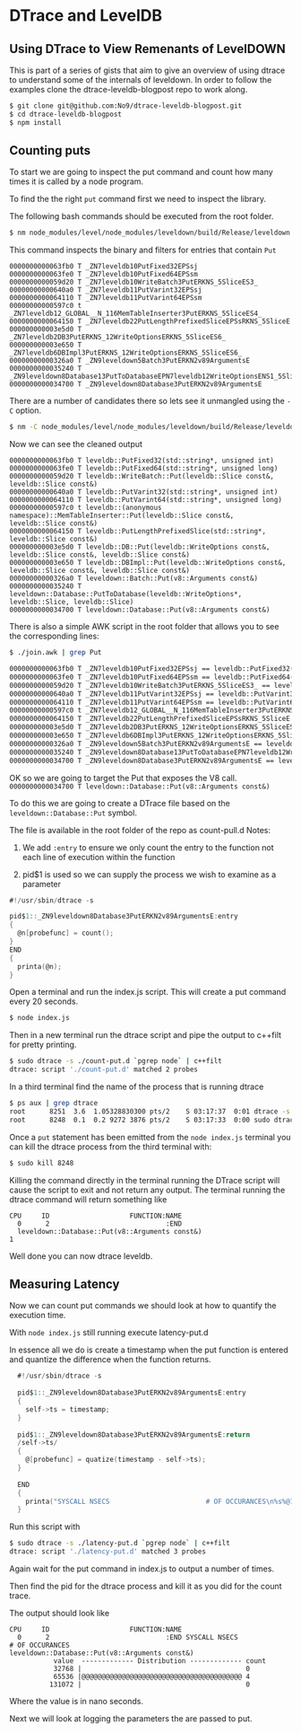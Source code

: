 # DTrace and LevelDB 


## Using DTrace to View Remenants of LevelDOWN

This is part of a series of gists that aim to give an overview of using dtrace to understand some of the internals of leveldown.
In order to follow the examples clone the dtrace-leveldb-blogpost repo to work along. 

```bash
$ git clone git@github.com:No9/dtrace-leveldb-blogpost.git 
$ cd dtrace-leveldb-blogpost 
$ npm install 
```

## Counting puts

To start we are going to inspect the put command and count how many times it is called by a node program.

To find the the right `put` command first we need to inspect the library.

The following bash commands should be executed from the root folder. 

```bash
$ nm node_modules/level/node_modules/leveldown/build/Release/leveldown.node | grep Put
```

This command inspects the binary and filters for entries that contain `Put`

```
0000000000063fb0 T _ZN7leveldb10PutFixed32EPSsj
0000000000063fe0 T _ZN7leveldb10PutFixed64EPSsm
0000000000059d20 T _ZN7leveldb10WriteBatch3PutERKNS_5SliceES3_
00000000000640a0 T _ZN7leveldb11PutVarint32EPSsj
0000000000064110 T _ZN7leveldb11PutVarint64EPSsm
00000000000597c0 t _ZN7leveldb12_GLOBAL__N_116MemTableInserter3PutERKNS_5SliceES4_
0000000000064150 T _ZN7leveldb22PutLengthPrefixedSliceEPSsRKNS_5SliceE
000000000003e5d0 T _ZN7leveldb2DB3PutERKNS_12WriteOptionsERKNS_5SliceES6_
000000000003e650 T _ZN7leveldb6DBImpl3PutERKNS_12WriteOptionsERKNS_5SliceES6_
00000000000326a0 T _ZN9leveldown5Batch3PutERKN2v89ArgumentsE
0000000000035240 T _ZN9leveldown8Database13PutToDatabaseEPN7leveldb12WriteOptionsENS1_5SliceES4_
0000000000034700 T _ZN9leveldown8Database3PutERKN2v89ArgumentsE
```

There are a number of candidates there so lets see it unmangled using the `-C` option. 

```bash
$ nm -C node_modules/level/node_modules/leveldown/build/Release/leveldown.node | grep Put
```

Now we can see the cleaned output

```
0000000000063fb0 T leveldb::PutFixed32(std::string*, unsigned int)
0000000000063fe0 T leveldb::PutFixed64(std::string*, unsigned long)
0000000000059d20 T leveldb::WriteBatch::Put(leveldb::Slice const&, leveldb::Slice const&)
00000000000640a0 T leveldb::PutVarint32(std::string*, unsigned int)
0000000000064110 T leveldb::PutVarint64(std::string*, unsigned long)
00000000000597c0 t leveldb::(anonymous namespace)::MemTableInserter::Put(leveldb::Slice const&, leveldb::Slice const&)
0000000000064150 T leveldb::PutLengthPrefixedSlice(std::string*, leveldb::Slice const&)
000000000003e5d0 T leveldb::DB::Put(leveldb::WriteOptions const&, leveldb::Slice const&, leveldb::Slice const&)
000000000003e650 T leveldb::DBImpl::Put(leveldb::WriteOptions const&, leveldb::Slice const&, leveldb::Slice const&)
00000000000326a0 T leveldown::Batch::Put(v8::Arguments const&)
0000000000035240 T leveldown::Database::PutToDatabase(leveldb::WriteOptions*, leveldb::Slice, leveldb::Slice)
0000000000034700 T leveldown::Database::Put(v8::Arguments const&)
```

There is also a simple AWK script in the root folder that allows you to see the corresponding lines:

```bash
$ ./join.awk | grep Put

0000000000063fb0 T _ZN7leveldb10PutFixed32EPSsj == leveldb::PutFixed32(std::string*, unsigned int)
0000000000063fe0 T _ZN7leveldb10PutFixed64EPSsm == leveldb::PutFixed64(std::string*, unsigned long)
0000000000059d20 T _ZN7leveldb10WriteBatch3PutERKNS_5SliceES3_ == leveldb::WriteBatch::Put(leveldb::Slice const&, leveldb::Slice const&)
00000000000640a0 T _ZN7leveldb11PutVarint32EPSsj == leveldb::PutVarint32(std::string*, unsigned int)
0000000000064110 T _ZN7leveldb11PutVarint64EPSsm == leveldb::PutVarint64(std::string*, unsigned long)
00000000000597c0 t _ZN7leveldb12_GLOBAL__N_116MemTableInserter3PutERKNS_5SliceES4_ == leveldb::(anonymous namespace)::MemTableInserter::Put(leveldb::Slice const&, leveldb::Slice const&)
0000000000064150 T _ZN7leveldb22PutLengthPrefixedSliceEPSsRKNS_5SliceE == leveldb::PutLengthPrefixedSlice(std::string*, leveldb::Slice const&)
000000000003e5d0 T _ZN7leveldb2DB3PutERKNS_12WriteOptionsERKNS_5SliceES6_ == leveldb::DB::Put(leveldb::WriteOptions const&, leveldb::Slice const&, leveldb::Slice const&)
000000000003e650 T _ZN7leveldb6DBImpl3PutERKNS_12WriteOptionsERKNS_5SliceES6_ == leveldb::DBImpl::Put(leveldb::WriteOptions const&, leveldb::Slice const&, leveldb::Slice const&)
00000000000326a0 T _ZN9leveldown5Batch3PutERKN2v89ArgumentsE == leveldown::Batch::Put(v8::Arguments const&)
0000000000035240 T _ZN9leveldown8Database13PutToDatabaseEPN7leveldb12WriteOptionsENS1_5SliceES4_ == leveldown::Database::PutToDatabase(leveldb::WriteOptions*, leveldb::Slice, leveldb::Slice)
0000000000034700 T _ZN9leveldown8Database3PutERKN2v89ArgumentsE == leveldown::Database::Put(v8::Arguments const&)

```

OK so we are going to target the Put that exposes the V8 call.
```0000000000034700 T leveldown::Database::Put(v8::Arguments const&)```

To do this we are going to create a DTrace file based on the ```leveldown::Database::Put``` symbol.

The file is available in the root folder of the repo  as count-pull.d
Notes: 

1. We add ```:entry``` to ensure we only count the entry to the function not each line of execution within the function

2. pid$1 is used so we can supply the process we wish to examine as a parameter 

```D
#!/usr/sbin/dtrace -s

pid$1::_ZN9leveldown8Database3PutERKN2v89ArgumentsE:entry
{
  @n[probefunc] = count();
}
END
{
  printa(@n);
}
```

Open a terminal and run the index.js script. This will create a put command every 20 seconds.

```bash 
$ node index.js
```

Then in a new terminal run the dtrace script and pipe the output to c++filt for pretty printing.

```bash
$ sudo dtrace -s ./count-put.d `pgrep node` | c++filt
dtrace: script './count-put.d' matched 2 probes
```

In a third terminal find the name of the process that is running dtrace 

```bash 
$ ps aux | grep dtrace 
root      8251  3.6  1.05328830300 pts/2    S 03:17:37  0:01 dtrace -s ./puttra
root      8248  0.1  0.2 9272 3876 pts/2    S 03:17:33  0:00 sudo dtrace -s ./p
```

Once a `put` statement has been emitted from the `node index.js` terminal you can kill the dtrace process from the third terminal with:

```bash
$ sudo kill 8248 
```
Killing the command directly in the terminal running the DTrace script will cause the script to exit and not return any output.
The terminal running the dtrace command will return something like 

```
CPU     ID                    FUNCTION:NAME
  0      2                             :END 
  leveldown::Database::Put(v8::Arguments const&)                      1
```

Well done you can now dtrace leveldb. 

## Measuring Latency

Now we can count put commands we should look at how to quantify the execution time. 

With `node index.js` still running execute latency-put.d 

In essence all we do is create a timestamp when the put function is entered and quantize the difference when the function returns. 

```D
  #!/usr/sbin/dtrace -s
 
  pid$1::_ZN9leveldown8Database3PutERKN2v89ArgumentsE:entry
  {
    self->ts = timestamp;
  }
  
  pid$1::_ZN9leveldown8Database3PutERKN2v89ArgumentsE:return
  /self->ts/
  {
    @[probefunc] = quatize(timestamp - self->ts);
  }
  
  END
  {
    printa("SYSCALL NSECS                        # OF OCCURANCES\n%s%@1x\n", @);
  }

```

Run this script with 

```bash
$ sudo dtrace -s ./latency-put.d `pgrep node` | c++filt
dtrace: script './latency-put.d' matched 3 probes
```
Again wait for the put command in index.js to output a number of times. 

Then find the pid for the dtrace process and kill it as you did for the count trace. 

The output should look like 

```
CPU     ID                    FUNCTION:NAME
  0      2                             :END SYSCALL NSECS                        # OF OCCURANCES
leveldown::Database::Put(v8::Arguments const&)
           value  ------------- Distribution ------------- count    
           32768 |                                         0        
           65536 |@@@@@@@@@@@@@@@@@@@@@@@@@@@@@@@@@@@@@@@@ 4        
          131072 |                                         0   
```

Where the value is in nano seconds.

Next we will look at logging the parameters the are passed to put. 


